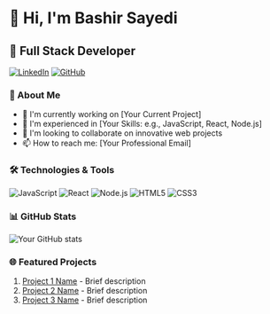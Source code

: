 # 👋 Hi, I'm Bashir Sayedi

## 🚀 Full Stack Developer

[![LinkedIn](https://img.shields.io/badge/LinkedIn-Bashir_Sayedi-blue)](https://www.linkedin.com/in/bashir-sayedi)
[![GitHub](https://img.shields.io/badge/GitHub-BashirSayedi-black)](https://github.com/BashirSayedi)

### 💫 About Me
- 🔭 I'm currently working on [Your Current Project]
- 🌱 I'm experienced in [Your Skills: e.g., JavaScript, React, Node.js]
- 👯 I'm looking to collaborate on innovative web projects
- 📫 How to reach me: [Your Professional Email]

### 🛠️ Technologies & Tools
![JavaScript](https://img.shields.io/badge/-JavaScript-F7DF1E?style=flat-square&logo=javascript&logoColor=black)
![React](https://img.shields.io/badge/-React-61DAFB?style=flat-square&logo=react&logoColor=black)
![Node.js](https://img.shields.io/badge/-Node.js-339933?style=flat-square&logo=node.js&logoColor=white)
![HTML5](https://img.shields.io/badge/-HTML5-E34F26?style=flat-square&logo=html5&logoColor=white)
![CSS3](https://img.shields.io/badge/-CSS3-1572B6?style=flat-square&logo=css3&logoColor=white)

### 📊 GitHub Stats
![Your GitHub stats](https://github-readme-stats.vercel.app/api?username=BashirSayedi&show_icons=true&theme=radical)

### 🌐 Featured Projects
1. [Project 1 Name](link) - Brief description
2. [Project 2 Name](link) - Brief description
3. [Project 3 Name](link) - Brief description 